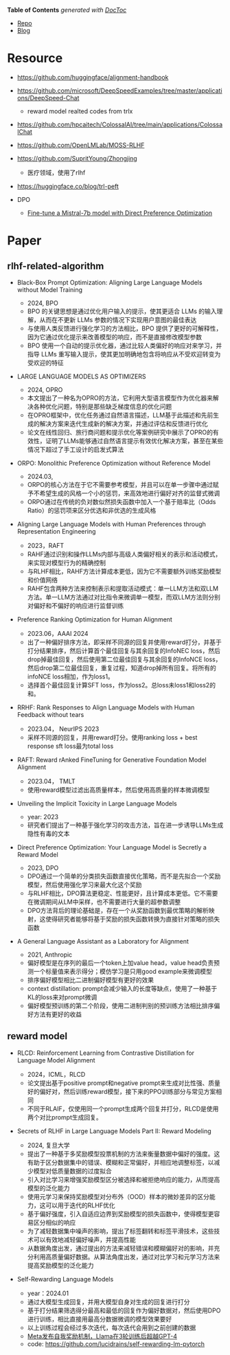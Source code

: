 <!-- START doctoc generated TOC please keep comment here to allow auto update -->
<!-- DON'T EDIT THIS SECTION, INSTEAD RE-RUN doctoc TO UPDATE -->
**Table of Contents**  *generated with [DocToc](https://github.com/thlorenz/doctoc)*

- [Repo](#repo)
- [Blog](#blog)

<!-- END doctoc generated TOC please keep comment here to allow auto update -->


# Resource

- https://github.com/huggingface/alignment-handbook

- https://github.com/microsoft/DeepSpeedExamples/tree/master/applications/DeepSpeed-Chat
  - reward model realted codes from trlx

- https://github.com/hpcaitech/ColossalAI/tree/main/applications/ColossalChat

- https://github.com/OpenLMLab/MOSS-RLHF

- https://github.com/SupritYoung/Zhongjing
  - 医疗领域，使用了rlhf

- https://huggingface.co/blog/trl-peft

- DPO 
  - [Fine-tune a Mistral-7b model with Direct Preference Optimization](https://towardsdatascience.com/fine-tune-a-mistral-7b-model-with-direct-preference-optimization-708042745aac)

# Paper

## rlhf-related-algorithm

- Black-Box Prompt Optimization: Aligning Large Language Models without Model Training
  - 2024, BPO
  - BPO 的关键思想是通过优化用户输入的提示，使其更适合 LLMs 的输入理解，从而在不更新 LLMs 参数的情况下实现用户意图的最佳表达
  - 与使用人类反馈进行强化学习的方法相比，BPO 提供了更好的可解释性，因为它通过优化提示来改善模型的响应，而不是直接修改模型参数
  - BPO 使用一个自动的提示优化器，通过比较人类偏好的响应对来学习，并指导 LLMs 重写输入提示，使其更加明确地包含将响应从不受欢迎转变为受欢迎的特征

- LARGE LANGUAGE MODELS AS OPTIMIZERS
  - 2024, OPRO
  - 本文提出了一种名为OPRO的方法，它利用大型语言模型作为优化器来解决各种优化问题，特别是那些缺乏梯度信息的优化问题
  - 在OPRO框架中，优化任务通过自然语言描述，LLM基于此描述和先前生成的解决方案来迭代生成新的解决方案，并通过评估和反馈进行优化
  - 论文在线性回归、旅行商问题和提示优化等案例研究中展示了OPRO的有效性，证明了LLMs能够通过自然语言提示有效优化解决方案，甚至在某些情况下超过了手工设计的启发式算法

- ORPO: Monolithic Preference Optimization without Reference Model
  - 2024.03, 
  - ORPO的核心方法在于它不需要参考模型，并且可以在单一步骤中通过赋予不希望生成的风格一个小的惩罚，来高效地进行偏好对齐的监督式微调
  - ORPO通过在传统的负对数似然损失函数中加入一个基于赔率比（Odds Ratio）的惩罚项来区分优选和非优选的生成风格

- Aligning Large Language Models with Human Preferences through Representation Engineering
  - 2023，RAFT
  - RAHF通过识别和操作LLMs内部与高级人类偏好相关的表示和活动模式，来实现对模型行为的精确控制
  - 与RLHF相比，RAHF方法计算成本更低，因为它不需要额外训练奖励模型和价值网络
  - RAHF包含两种方法来控制表示和提取活动模式：单一LLM方法和双LLM方法。单一LLM方法通过对比指令来微调单一模型，而双LLM方法则分别对偏好和不偏好的响应进行监督训练

- Preference Ranking Optimization for Human Alignment
  - 2023.06，AAAI 2024
  - 出了一种偏好排序方法，即采样不同源的回复并使用reward打分，并基于打分结果排序，然后计算首个最佳回复与其余回复的InfoNEC loss，然后drop掉最佳回复，然后使用第二位最佳回复与其余回复的InfoNCE loss，然后drop第二位最佳回复，重复过程，知道drop掉所有回复。将所有的infoNCE loss相加，作为loss1。
  - 选择首个最佳回复计算SFT loss，作为loss2。总loss未loss1和loss2的和。

- RRHF: Rank Responses to Align Language Models with Human Feedback without tears
  - 2023.04， NeurIPS 2023
  - 采样不同源的回复，并用reward打分。使用ranking loss + best response sft loss最为total loss

- RAFT: Reward rAnked FineTuning for Generative Foundation Model Alignment
  - 2023.04， TMLT
  - 使用reward模型过滤出高质量样本，然后使用高质量的样本微调模型

- Unveiling the Implicit Toxicity in Large Language Models
  - year: 2023
  - 研究者们提出了一种基于强化学习的攻击方法，旨在进一步诱导LLMs生成隐性有毒的文本

- Direct Preference Optimization: Your Language Model is Secretly a Reward Model
  - 2023, DPO
  - DPO通过一个简单的分类损失函数直接优化策略，而不是先拟合一个奖励模型，然后使用强化学习来最大化这个奖励
  - 与RLHF相比，DPO算法更稳定、性能更好，且计算成本更低。它不需要在微调期间从LM中采样，也不需要进行大量的超参数调整
  - DPO方法背后的理论基础是，存在一个从奖励函数到最优策略的解析映射，这使得研究者能够将基于奖励的损失函数转换为直接针对策略的损失函数

- A General Language Assistant as a Laboratory for Alignment
  - 2021, Anthropic
  - 偏好模型是在序列的最后一个token上加value head，value head负责预测一个标量值来表示得分；模仿学习是只用good example来微调模型
  - 排序偏好模型相比二进制偏好模型有更好的效果
  - context distillation: prompt会减少输入的长度等缺点，使用了一种基于KL的loss来对prompt微调
  - 偏好模型预训练的第二个阶段，使用二进制判别的预训练方法相比排序偏好方法有更好的收益

## reward model

- RLCD: Reinforcement Learning from Contrastive Distillation for Language Model Alignment
  - 2024，ICML，RLCD
  - 论文提出基于positive prompt和negative prompt来生成对比性强、质量好的偏好对，然后训练reward模型，接下来的PPO训练部分与常见方案相同
  - 不同于RLAIF，仅使用同一个prompt生成两个回复并打分，RLCD是使用两个对比prompt生成回复。

- Secrets of RLHF in Large Language Models Part II: Reward Modeling
  - 2024, 复旦大学
  - 提出了一种基于多奖励模型投票机制的方法来衡量数据中偏好的强度。这有助于区分数据集中的错误、模糊和正常偏好，并相应地调整标签，以减少模型对低质量数据的过度拟合
  - 引入对比学习来增强奖励模型区分被选择和被拒绝响应的能力，从而提高模型的泛化能力
  - 使用元学习来保持奖励模型对分布外（OOD）样本的微妙差异的区分能力，这可以用于迭代的RLHF优化
  - 基于偏好强度，引入自适应边界到奖励模型的损失函数中，使得模型更容易区分相似的响应
  - 为了减轻数据集中噪声的影响，提出了标签翻转和标签平滑技术，这些技术可以有效地减轻偏好噪声，并提高性能
  - 从数据角度出发，通过提出的方法来减轻错误和模糊偏好对的影响，并充分利用高质量偏好数据。从算法角度出发，通过对比学习和元学习方法来提高奖励模型的泛化能力

- Self-Rewarding Language Models
  - year：2024.01
  - 通过大模型生成回复，并用大模型自身对生成的回复进行打分
  - 基于打分结果筛选得分最高和最低的回复作为偏好数据对，然后使用DPO进行训练，相比直接用最高分数据微调的模型效果要好
  - 以上训练过程会经过多次迭代，每次迭代会用到之前创建的数据
  - [Meta发布自我奖励机制，Llama在3轮训练后超越GPT-4](https://zhuanlan.zhihu.com/p/680274984)
  - code: https://github.com/lucidrains/self-rewarding-lm-pytorch




